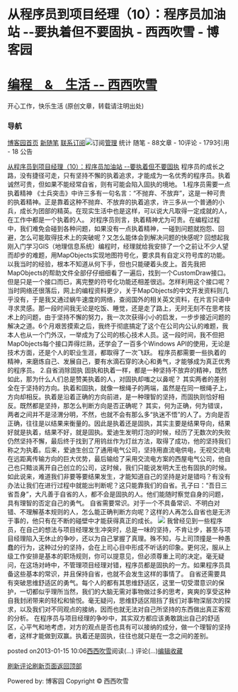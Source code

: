 
# 从程序员到项目经理（10）：程序员加油站 --要执着但不要固执 - 西西吹雪 - 博客园
# [编程　&　生活      --       西西吹雪](https://www.cnblogs.com/watsonyin/)
开心工作，快乐生活  (原创文章，转载请注明出处)

### 导航
[博客园](https://www.cnblogs.com/)[首页](https://www.cnblogs.com/watsonyin/)
[新随笔](https://i.cnblogs.com/EditPosts.aspx?opt=1)
[联系](https://msg.cnblogs.com/send/%E8%A5%BF%E8%A5%BF%E5%90%B9%E9%9B%AA)[订阅](https://www.cnblogs.com/watsonyin/rss)![订阅](//www.cnblogs.com/images/xml.gif)[管理](https://i.cnblogs.com/)
统计
随笔 -		88文章 -		10评论 -		1793引用 -		18
公告

[从程序员到项目经理（10）：程序员加油站 --要执着但不要固执](https://www.cnblogs.com/watsonyin/archive/2013/01/15/2860678.html)
程序员的成长之路，没有捷径可走，只有坚持不懈的执着追求，才能成为一名优秀的程序员。执着诚然可贵，但如果不能经常自省，则有可能会陷入固执的境地。
1.程序员需要一点执着精神
《士兵突击》中许三多有一句名言：“不抛弃、不放弃”，这是一种可贵的执着精神。正是靠着这种不抛弃、不放弃的执着追求，许三多从一个普通的小兵，成长为团部的精英。在现实生活中也是这样，可以说大凡取得一定成就的人，在工作中都是一个执着的人。
对程序员则言，执着精神尤为可贵。在编程过程中，我们难免会碰到各种问题，如果没有一点执着精神，一碰到问题就抱怨、回避，怎么可能取得技术上的突破呢？又怎么能体会到解决问题的快感呢?
回想起我刚入门学习GIS（地理信息系统）编程时，经理就给我安排了一个之前让不少人望而却步的难题，用MapObjects实现地图符号化，要求具有自定义符号库的功能。以我当时的经验，根本不知道从何下手，但也只能硬着头皮上。首先我把MapObjects的帮助文件全部仔仔细细看了一遍后，找到一个CustomDraw接口。但是只是一个接口而已，离完整的符号化功能还相差很远。怎样利用这个接口呢？当时网络还很落后，网上的编程资料更少，关于MapObjects的中文开发资料则几乎没有，于是我又通过蜗牛速度的网络，查阅国外的相关英文资料，在片言只语中寻求灵感。那一段时间我无论是吃饭、睡觉，还是走了路上，无时无刻不在思考技术上的问题，由于坚持不懈的努力，我一次次获得小小的启发，一步步接近问题的解决之道。6个月艰苦摸索之后，我终于彻底搞定了这个在公司内公认的难题，我本人也从一个门外汉，一举成为了公司的核心技术人员。这一段时间，我不但把MapObjects每个接口弄得烂熟，还学会了一百多个Windows API的使用，无论是技术方面，还是个人的职业生涯，都取得了一次飞跃。
程序员都需要一些执着的精神，来磨炼自己、发展自己，要有水滴石穿的决心和勇气，才能够成为真正优秀的程序员。
2.自省消除固执
固执和执着一样，都是一种坚持不放弃的精神，既然如此，那为什么人们总是赞美执着的人，对固执却嗤之以鼻呢？
其实两者的差别全在于坚持的方向。执着和固执，就像一根绳子的两端，虽然是在同一根绳子上，方向却相反。执着是沿着正确的方向前进，是一种理智的坚持，而固执则恰好相反。既然都是坚持，那怎么判断方向是否正确呢？
其实，何为正确，何为错误，两者之间并不是泾渭分明，不然，也就不会有那么多“执迷不悟”的人了。方向是否正确，往往是以结果来衡量的。因此是执着还是固执，其实主要是结果导向，结果好就是执着，结果不好，就是固执。爱迪生发明灯泡的时候，经历了无数次的失败仍然坚持不懈，最后终于找到了用钨丝作为灯丝方法，取得了成功，他的坚持我们称之为执着。后来，爱迪生创立了通用电气公司，坚持用直流电供电，无视交流电在远距离传输方向的巨大优势，最后输给了采用交流电方案的西屋电气公司，他自己也只黯淡离开自己创立的公司，这时候，我们只能说发明大王也有固执的时候。
如此说来，难道我们非要等要结果发生，才能知道自己的坚持是对是错吗？有没有办法让我们在进行过程中就能出判断呢？这只能靠我们的自省。孔子曰：“吾日三省吾身”，大凡善于自省的人，都不会是固执的人。他们能随时察觉自身的问题，具有理智的否定自己的勇气。
自省需要常识。对于一个不具备常识、不明白对错、不理解基本规则的人，怎么能正确判断方向呢？这样的人再怎么自省也是无济于事的，他只有在不断的碰壁中才能获得真正的成长。
![](https://images0.cnblogs.com/blog/7035/201301/15100136-0ae7a18160684297908ee59dcf25b5d7.jpg)
我曾经见到一些程序员，在自己的想法与项目经理发生冲突时，总是一味的坚持，不肯让步，甚至与项目经理陷入无休止的争吵，还以为自己掌握了真理。殊不知，与上司顶撞是一种愚蠢的行为，这种过分的坚持，会在上司心目中形成不听话的印象。更何况，服从上级工作安排是基本的职场规则，你可以提意见，但必须尊重上司的决定。毫无疑问，在这场对峙中，不管理项目经理对错，程序员都是固执的一方。如果程序员具备这些基本的常识，并且保持自省，也就不会发生这样的事情了。
自省还需要具有突破思维舒适区的勇气。每个人的都有其思维舒适区，这里一切受潜意识的保护，一切都似乎理所当然，我们的大脑无需对事物做过多的思考，爽爽的享受这种自我封闭带来的轻松和愉悦。毫无疑问，思维舒适区阻挡了我们对事物深层次的探求，以及我们对不同观点的接纳，因而也就无法对自己所坚持的东西做出真正客观的分析。
在程序员与项目经理的争吵中，其实双方都应该勇敢跳出自己的舒适区，心平气和地考虑，对方的观点是否也具有可以接纳的成分，做一个理智的坚持者，这样才能做到双赢。执着还是固执，往往也就只是在一念之间的差别。





posted on2013-01-15 10:06[西西吹雪](https://www.cnblogs.com/watsonyin/)阅读(...) 评论(...)[编辑](https://i.cnblogs.com/EditPosts.aspx?postid=2860678)[收藏](#)


[刷新评论](javascript:void(0);)[刷新页面](#)[返回顶部](#top)






Powered by:
博客园
Copyright © 西西吹雪
